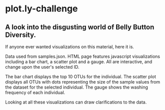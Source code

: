 # plot.ly-challenge

## A look into the disgusting world of Belly Button Diversity.
If anyone ever wanted visualizations on this material, here it is.

Data used from samples.json. HTML page features javascript visualizations including a bar chart, a scatter plot and a gauge. All are interactive, and change upon the user's selected ID.

The bar chart displays the top 10 OTUs for the individual. The scatter plot displays all OTUs with dots representing the size of the sample values from the dataset for the selected individual. The gauge shows the washing frequency of each individual.

Looking at all these visualizations can draw clarifications to the data.


